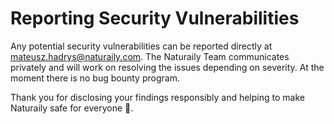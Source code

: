 # Reporting Security Vulnerabilities

Any potential security vulnerabilities can be reported directly at mateusz.hadrys@naturaily.com. The Naturaily Team communicates privately and will work on resolving the issues depending on severity. At the moment there is no bug bounty program.

Thank you for disclosing your findings responsibly and helping to make Naturaily safe for everyone 🙏.
